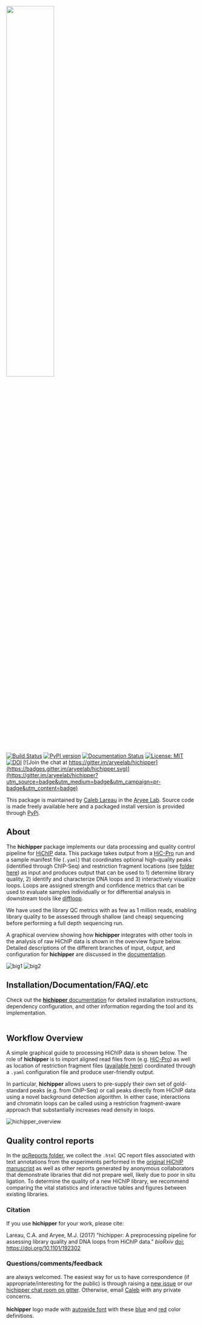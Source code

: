 <p align="left">
  <br><br><br>
  <img src="docs/content/media/hichipper_logo.png" width="50%"/>
</p>


[![Build Status](https://travis-ci.org/aryeelab/hichipper.svg?branch=master)](https://travis-ci.org/aryeelab/hichipper)
[![PyPI version](https://img.shields.io/badge/pypi-0.7.2-brightgreen.svg)](https://pypi.python.org/pypi/hichipper/)
[![Documentation Status](https://readthedocs.org/projects/hichipper/badge/?version=latest)](http://hichipper.readthedocs.io/en/latest/?badge=latest)
[![License: MIT](https://img.shields.io/badge/License-MIT-blue.svg)](https://opensource.org/licenses/MIT)
[![DOI](https://img.shields.io/badge/DOI-bioRxiv-red.svg)](https://www.biorxiv.org/content/early/2017/09/21/192302)
[![Join the chat at https://gitter.im/aryeelab/hichipper](https://badges.gitter.im/aryeelab/hichipper.svg)](https://gitter.im/aryeelab/hichipper?utm_source=badge&utm_medium=badge&utm_campaign=pr-badge&utm_content=badge)


This package is maintained by [Caleb Lareau](mailto:caleblareau@g.harvard.edu) in
the [Aryee Lab](http://aryee.mgh.harvard.edu/). Source code is made freely available
here and a packaged install version is provided through [PyPi](https://pypi.python.org/pypi/hichipper/).

## About
The **hichipper** package implements our data processing and quality control pipeline for 
[HiChIP](http://www.nature.com/nmeth/journal/vaop/ncurrent/full/nmeth.3999.html) data.
This package takes output from a [HiC-Pro](https://github.com/nservant/HiC-Pro)
run and a sample manifest file (`.yaml`)
that coordinates optional high-quality peaks (identified through ChIP-Seq) and
restriction fragment locations (see [folder here](RestrictionFragmentFiles))
as input and produces output that can be used to 1) determine library quality,
2) identify and characterize DNA loops and 3) interactively visualize loops.
Loops are assigned strength and confidence metrics that can be used to evaluate samples
individually or for differential analysis in
downstream tools like [diffloop](https://bioconductor.org/packages/release/bioc/html/diffloop.html).


We have used the library QC metrics with as few as 1 million reads, enabling library quality
to be assessed through shallow (and cheap) sequencing before performing a full depth sequencing run.

A graphical overview showing how **hichipper** integrates with other tools in the analysis of raw HiChIP data
is shown in the overview figure below. Detailed descriptions of the different branches of
input, output, and configuration for **hichipper** are discussed in the [documentation](http://hichipper.readthedocs.io).

![big1](docs/content/media/Big1.png)
![big2](docs/content/media/Big2.png)<br>

## Installation/Documentation/FAQ/.etc

Check out the [**hichipper** documentation](http://hichipper.readthedocs.io) for detailed
installation instructions, dependency configuration, and other information regarding the tool and its implementation.
<br><br>


## Workflow Overview
A simple graphical guide to processing HiChIP data is shown below. The role of **hichipper**
is to import aligned read files from (e.g. [HiC-Pro](https://github.com/nservant/HiC-Pro))
as well as location of restriction fragment files
([available here](https://github.com/aryeelab/hichipper/tree/master/RestrictionFragmentFiles)) coordinated through a
`.yaml` configuration file and produce user-friendly output. 

In particular, **hichipper** allows users to pre-supply their own set of gold-standard peaks (e.g. from ChIP-Seq)
or call peaks directly from HiChIP data using a novel background detection algorithm. In either case, interactions
and chromatin loops can be called using a restriction fragment-aware approach that substantially increases read density in loops. 
 
![hichipper_overview](docs/content/media/Overview.png)

## Quality control reports
In the [qcReports folder](qcReports), we collect the `.html` QC report files associated with text annotations
from the experiments performed in the [original HiChIP manuscript](http://www.nature.com/nmeth/journal/vaop/ncurrent/full/nmeth.3999.html)
as well as other reports generated by anonymous collaborators that demonstrate libraries that did not prepare well, likely due
to poor in situ ligation. To determine the quality of a new HiChIP library, we recommend comparing the vital statistics and 
interactive tables and figures between existing libraries. 


### Citation
If you use **hichipper** for your work, please cite:

Lareau, C.A. and Aryee, M.J. (2017) "hichipper: A preprocessing pipeline for assessing library quality and DNA loops from HiChIP data." _bioRxiv_ [doi: https://doi.org/10.1101/192302 ](https://www.biorxiv.org/content/early/2017/09/21/192302)

### Questions/comments/feedback
are always welcomed. The easiest way for us to have correspondence (if appropriate/interesting
for the public) is through raising a [new issue](https://github.com/aryeelab/hichipper/issues/new) or our [hichipper chat room on gitter](https://gitter.im/aryeelab/hichipper).
Otherwise, email [Caleb](mailto:caleblareau@g.harvard.edu) with any private concerns.
<br><br>
**hichipper** logo made with [autowide font](http://www.1001freefonts.com/audiowide.font) with these
[blue](http://www.color-hex.com/color/4b96c6) and [red](http://www.color-hex.com/color/bf5150)
color definitions.
<br><br>
